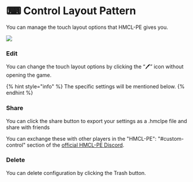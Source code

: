 # ⌨ Control Layout Pattern

You can manage the touch layout options that HMCL-PE gives you.

![](../../.gitbook/assets/Screenshot\_2022-08-14-15-46-09-16\_d17cc25ab2657fb.jpg)

### Edit

You can change the touch layout options by clicking the “🖊” icon without opening the game.

{% hint style="info" %}
The specific settings will be mentioned below.
{% endhint %}

### Share

You can click the share button to export your settings as a .hmclpe file and share with friends

You can exchange these with other players in the "HMCL-PE": "#custom-control" section of the [official HMCL-PE Discord](https://discord.com/invite/c79XjKHy4S).

### Delete

You can delete configuration by clicking the Trash button.
